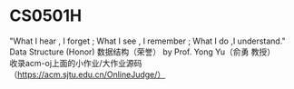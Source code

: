 # CS0501H
"What I hear , I forget ; What I see , I remember ; What I do ,I understand."  
Data Structure (Honor) 数据结构（荣誉） by Prof. Yong Yu（俞勇 教授）  
收录acm-oj上面的小作业/大作业源码（https://acm.sjtu.edu.cn/OnlineJudge/）  
